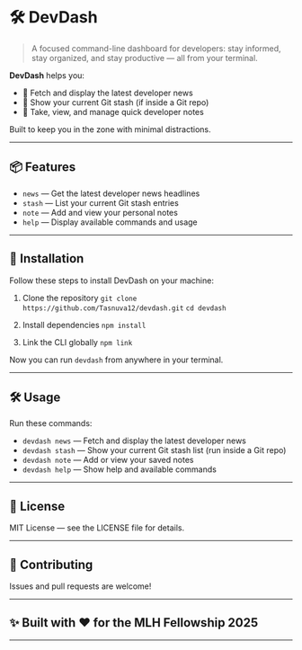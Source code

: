 
# 🛠️ DevDash

> A focused command-line dashboard for developers: stay informed, stay organized, and stay productive — all from your terminal.

**DevDash** helps you:

* 📰 Fetch and display the latest developer news
* 💾 Show your current Git stash (if inside a Git repo)
* 📝 Take, view, and manage quick developer notes

Built to keep you in the zone with minimal distractions.

---

## 📦 Features

* `news` — Get the latest developer news headlines
* `stash` — List your current Git stash entries
* `note` — Add and view your personal notes
* `help` — Display available commands and usage

---

## 🚀 Installation

Follow these steps to install DevDash on your machine:

1. Clone the repository
   `git clone https://github.com/Tasnuva12/devdash.git`
   `cd devdash`

2. Install dependencies
   `npm install`

3. Link the CLI globally
   `npm link`

Now you can run `devdash` from anywhere in your terminal.

---

## 🛠️ Usage

Run these commands:

* `devdash news` — Fetch and display the latest developer news
* `devdash stash` — Show your current Git stash list (run inside a Git repo)
* `devdash note` — Add or view your saved notes
* `devdash help` — Show help and available commands

---

## 🔐 License

MIT License — see the LICENSE file for details.

---

## 🙌 Contributing

Issues and pull requests are welcome!

---

## ✨ Built with ❤️ for the MLH Fellowship 2025

---


